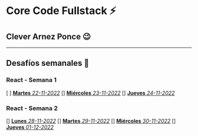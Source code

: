 # Core Code Fullstack :zap: 


## Clever Arnez Ponce  :wink:
---
## Desafíos semanales  :orange_book:

### React - Semana 1

[ ] [**Martes** *22-11-2022*](/Week1/Martes-22-11-22.md) 
[] [**Miércoles** *23-11-2022*](/Week1/Miércoles-23-11-22.md) 
[] [**Jueves** *24-11-2022*](/Week1/Jueves-24-11-22.md) 

### React - Semana 2

[] [**Lunes** *28-11-2022*](/Week2/Lunes-22-11-22.md) 
[] [**Martes** *29-11-2022*](/Week2/Martes-23-11-22.md) 
[] [**Miércoles** *30-11-2022*](/Week2/Miércoles-24-11-22.md)
[] [**Jueves** *01-12-2022*](/Week1/Jueves-01-12-22.md) 
